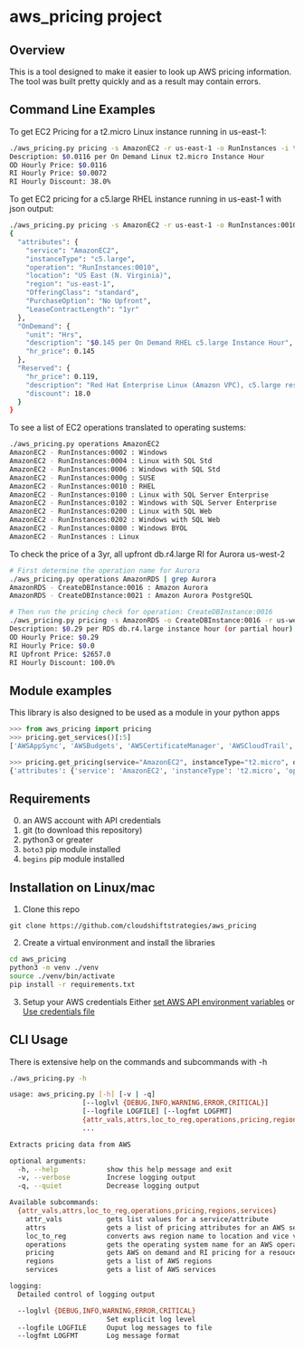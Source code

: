# aws_pricing project

## Overview

This is a tool designed to make it easier to look up AWS pricing information. The tool was built pretty quickly and as a result may contain errors. 

## Command Line Examples

To get EC2 Pricing for a t2.micro Linux instance running in us-east-1:
```bash
./aws_pricing.py pricing -s AmazonEC2 -r us-east-1 -o RunInstances -i t2.micro
Description: $0.0116 per On Demand Linux t2.micro Instance Hour
OD Hourly Price: $0.0116
RI Hourly Price: $0.0072
RI Hourly Discount: 38.0%
```

To get EC2 pricing for a c5.large RHEL instance running in us-east-1 with json output:
```bash
./aws_pricing.py pricing -s AmazonEC2 -r us-east-1 -o RunInstances:0010 -i c5.large  --json-out
{
  "attributes": {
    "service": "AmazonEC2",
    "instanceType": "c5.large",
    "operation": "RunInstances:0010",
    "location": "US East (N. Virginia)",
    "region": "us-east-1",
    "OfferingClass": "standard",
    "PurchaseOption": "No Upfront",
    "LeaseContractLength": "1yr"
  },
  "OnDemand": {
    "unit": "Hrs",
    "description": "$0.145 per On Demand RHEL c5.large Instance Hour",
    "hr_price": 0.145
  },
  "Reserved": {
    "hr_price": 0.119,
    "description": "Red Hat Enterprise Linux (Amazon VPC), c5.large reserved instance applied",
    "discount": 18.0
  }
}
```

To see a list of EC2 operations translated to operating sustems:
```bash
./aws_pricing.py operations AmazonEC2
AmazonEC2 - RunInstances:0002 : Windows
AmazonEC2 - RunInstances:0004 : Linux with SQL Std
AmazonEC2 - RunInstances:0006 : Windows with SQL Std
AmazonEC2 - RunInstances:000g : SUSE
AmazonEC2 - RunInstances:0010 : RHEL
AmazonEC2 - RunInstances:0100 : Linux with SQL Server Enterprise
AmazonEC2 - RunInstances:0102 : Windows with SQL Server Enterprise
AmazonEC2 - RunInstances:0200 : Linux with SQL Web
AmazonEC2 - RunInstances:0202 : Windows with SQL Web
AmazonEC2 - RunInstances:0800 : Windows BYOL
AmazonEC2 - RunInstances : Linux
```

To check the price of a 3yr, all upfront db.r4.large RI for Aurora us-west-2
```bash
# First determine the operation name for Aurora
./aws_pricing.py operations AmazonRDS | grep Aurora
AmazonRDS - CreateDBInstance:0016 : Amazon Aurora
AmazonRDS - CreateDBInstance:0021 : Amazon Aurora PostgreSQL

# Then run the pricing check for operation: CreateDBInstance:0016
./aws_pricing.py pricing -s AmazonRDS -o CreateDBInstance:0016 -r us-west-2 -i db.r4.large -L 3yr -P "All Upfront"
Description: $0.29 per RDS db.r4.large instance hour (or partial hour) running Amazon Aurora
OD Hourly Price: $0.29
RI Hourly Price: $0.0
RI Upfront Price: $2657.0
RI Hourly Discount: 100.0%
```

## Module examples
This library is also designed to be used as a module in your python apps

```python
>>> from aws_pricing import pricing
>>> pricing.get_services()[:5]
['AWSAppSync', 'AWSBudgets', 'AWSCertificateManager', 'AWSCloudTrail', 'AWSCodeCommit']

>>> pricing.get_pricing(service="AmazonEC2", instanceType="t2.micro", operation="RunInstances:0002", region="us-west-2")
{'attributes': {'service': 'AmazonEC2', 'instanceType': 't2.micro', 'operation': 'RunInstances:0002', 'location': 'US West (Oregon)', 'region': 'us-west-2', 'OfferingClass': 'standard', 'PurchaseOption': 'No Upfront', 'LeaseContractLength': '1yr'}, 'OnDemand': {'unit': 'Hrs', 'description': '$0.0162 per On Demand Windows t2.micro Instance Hour', 'hr_price': 0.0162}, 'Reserved': {'hr_price': 0.0118, 'description': 'Windows (Amazon VPC), t2.micro reserved instance applied', 'discount': 27.0}}

```

## Requirements
0. an AWS account with API credentials
1. git (to download this repository)
1. python3 or greater
2. `boto3` pip module installed
3. `begins` pip module installed

## Installation on Linux/mac

1. Clone this repo
```
git clone https://github.com/cloudshiftstrategies/aws_pricing
```

2. Create a virtual environment and install the libraries
```bash
cd aws_pricing
python3 -m venv ./venv
source ./venv/bin/activate
pip install -r requirements.txt
```

3. Setup your AWS credentials 
Either [set AWS API environment variables](https://docs.aws.amazon.com/cli/latest/userguide/cli-environment.html)
or
[Use credentials file](https://docs.aws.amazon.com/cli/latest/userguide/cli-multiple-profiles.html)


## CLI Usage
There is extensive help on the commands and subcommands with -h
```bash
./aws_pricing.py -h

usage: aws_pricing.py [-h] [-v | -q]
                  [--loglvl {DEBUG,INFO,WARNING,ERROR,CRITICAL}]
                  [--logfile LOGFILE] [--logfmt LOGFMT]
                  {attr_vals,attrs,loc_to_reg,operations,pricing,regions,services}
                  ...

Extracts pricing data from AWS

optional arguments:
  -h, --help            show this help message and exit
  -v, --verbose         Increse logging output
  -q, --quiet           Decrease logging output

Available subcommands:
  {attr_vals,attrs,loc_to_reg,operations,pricing,regions,services}
    attr_vals           gets list values for a service/attribute
    attrs               gets a list of pricing attributes for an AWS service
    loc_to_reg          converts aws region name to location and vice versa
    operations          gets the operating system name for an AWS operation
    pricing             gets AWS on demand and RI pricing for a resouce
    regions             gets a list of AWS regions
    services            gets a list of AWS services

logging:
  Detailed control of logging output

  --loglvl {DEBUG,INFO,WARNING,ERROR,CRITICAL}
                        Set explicit log level
  --logfile LOGFILE     Ouput log messages to file
  --logfmt LOGFMT       Log message format
```
